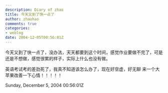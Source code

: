```yaml
---
description: Diary of zhao
title: 今天又到了快一点了
author: zhaohao
comments: true
categories:
- weblog
date: 2004-12-05T00:56:01Z
---
```


今天又到了快一点了，没办法，天天都要到这个时间，感觉作业要做不完了，可是还是不想做，感觉很累的样子，实际上什么也没有做。

英语考试考的差劲死了，我真不知道该怎么办了，现在好空虚，好无聊 来一个大苹果改善一下心情！！！！！

Sunday, December 5, 2004 00:56:01Z
